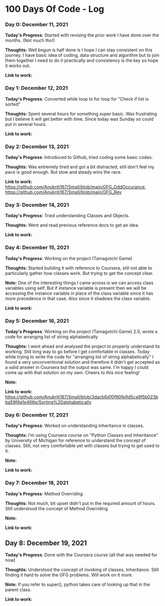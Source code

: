 # 100 Days Of Code - Log

### Day 0: December 11, 2021 

**Today's Progress**: Started with revising the prior work I have done over the months. (Not much tho!)

**Thoughts:** Well begun is half done is I hope I can stay consistent on this journey. I have basic idea of coding, data structure and algorithm but to join them together I need to do it practically and consistency is the key so hope it works out.

**Link to work:**

### Day 1: December 12, 2021 

**Today's Progress**: Converted while loop to for loop for "Check if list is sorted"

**Thoughts:** Spent several hours for something super basic. Was frustrating but I believe it will get better with time. Since today was Sunday so could put in several hours.

**Link to work:** 

### Day 2: December 13, 2021 

**Today's Progress**: Introduced to Github, tried coding some basic codes.

**Thoughts:** Was extremely tired and got a bit distracted, still don't feel my pace is good enough. But slow and steady wins the race.

**Link to work:** https://github.com/Anukriti167/Small/blob/main/GFG_OddOccurance, https://github.com/Anukriti167/Small/blob/main/GFG_Rev

### Day 3: December 14, 2021 

**Today's Progress**: Tried understanding Classes and Objects.

**Thoughts:** Went and read previous reference docs to get an idea. 

**Link to work:** 

### Day 4: December 15, 2021 

**Today's Progress**: Working on the project (Tamagotchi Game)

**Thoughts:** Started building it with reference to Coursera, still not able to particularly gather how classes work. But trying to get the concept clear. 

**Note:** One of the interesting things I came across is we can access class variables using self. But if instance variable is present then we will be accessing the instance variable in place of the class variable since it has more precedence in that case. Also since it shadows the class variable.
  
**Link to work:** 

### Day 5: December 16, 2021 

**Today's Progress**: Working on the project (Tamagotchi Game) 2.0, wrote a code for arranging list of string alphabetically 

**Thoughts:** I went ahead and analysed the project to properly understand its working. Still long way to go before I get comfortable in classes. Today while trying to write the code for "arranging list of string alphabetically" I found a very unconventional solution and therefore it didn't get accepted as a valid answer in Coursera but the output was same. I'm happy I could come up with that solution on my own. Cheers to this nice feeling! 

**Note:** 

**Link to work:** https://github.com/Anukriti167/Small/blob/3dacb6d10f60fe9d5ca9f5b023bba59f6e1e466e/Sorting%20alphabetically

### Day 6: December 17, 2021 

**Today's Progress**: Worked on understanding Inheritance in classes.

**Thoughts:** I'm using Coursera course on "Python Classes and Inheritance" by University of Michigan for reference to understand the concept of classes. Still, not very comfortable yet with classes but trying to get used to it.

**Note:** 

**Link to work:** 

### Day 7: December 18, 2021 

**Today's Progress**: Method Overriding

**Thoughts:** Not much, bit upset didn't put in the required amount of hours. Still understood the concept of Method Overriding.

**Note:** 

**Link to work:** 

## Day 8: December 19, 2021 

**Today's Progress**: Done with the Coursera course (all that was needed for now)

**Thoughts:** Understood the concept of invoking of classes, Inheritance. Still finding it hard to solve the GFG problems. Will work on it more.  

**Note:** If you refer to super(), python takes care of looking up that in the parent class.

**Link to work:** 

